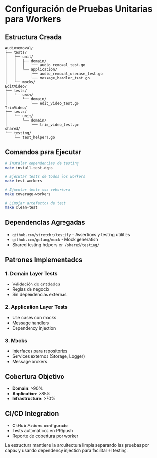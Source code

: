 # Configuración de Pruebas Unitarias para Workers

## Estructura Creada

```
AudioRemoval/
├── tests/
│   ├── unit/
│   │   ├── domain/
│   │   │   └── audio_removal_test.go
│   │   └── application/
│   │       ├── audio_removal_usecase_test.go
│   │       └── message_handler_test.go
│   └── mocks/
EditVideo/
├── tests/
│   └── unit/
│       └── domain/
│           └── edit_video_test.go
TrimVideo/
├── tests/
│   └── unit/
│       └── domain/
│           └── trim_video_test.go
shared/
└── testing/
    └── test_helpers.go
```

## Comandos para Ejecutar

```bash
# Instalar dependencias de testing
make install-test-deps

# Ejecutar tests de todos los workers
make test-workers

# Ejecutar tests con cobertura
make coverage-workers

# Limpiar artefactos de test
make clean-test
```

## Dependencias Agregadas

- `github.com/stretchr/testify` - Assertions y testing utilities
- `github.com/golang/mock` - Mock generation
- Shared testing helpers en `/shared/testing/`

## Patrones Implementados

### 1. **Domain Layer Tests**
- Validación de entidades
- Reglas de negocio
- Sin dependencias externas

### 2. **Application Layer Tests**
- Use cases con mocks
- Message handlers
- Dependency injection

### 3. **Mocks**
- Interfaces para repositories
- Services externos (Storage, Logger)
- Message brokers

## Cobertura Objetivo

- **Domain**: >90%
- **Application**: >85%
- **Infrastructure**: >70%

## CI/CD Integration

- GitHub Actions configurado
- Tests automáticos en PR/push
- Reporte de cobertura por worker

La estructura mantiene la arquitectura limpia separando las pruebas por capas y usando dependency injection para facilitar el testing.
